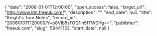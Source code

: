 {
  "date": "2006-01-01T12:00:00", 
  "open_access": false, 
  "target_url": "http://www.ktn.freeuk.com/", 
  "description": "", 
  "end_date": null, 
  "title": "Knight's Tour Notes", 
  "record_id": "20060101T120000/Y+p8VIb5sTOQ1in5fTWGYg==", 
  "publisher": "freeuk.com", 
  "slug": 59441153, 
  "start_date": null
}

